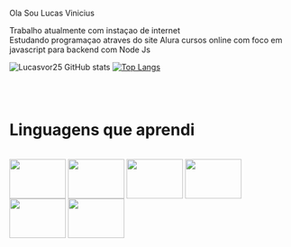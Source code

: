
Ola Sou Lucas Vinicius

Trabalho atualmente com instaçao de internet<br>
Estudando programaçao atraves do site Alura cursos online com foco em javascript para backend com Node Js

![Lucasvor25 GitHub stats](https://github-readme-stats.vercel.app/api?username=lucasvor25&theme=synthwave&show_icons=true)
[![Top Langs](https://github-readme-stats.vercel.app/api/top-langs/?username=lucasvor25&layout=compact)](https://github.com/lucsavor25/github-readme-stats)

  ##
  
<div style="display:inline-block"><br>
  <h1>Linguagens que aprendi</h1><br>
  <img align="center" height="70" width="100" src="https://cdn.jsdelivr.net/gh/devicons/devicon/icons/nodejs/nodejs-original-wordmark.svg" />
  <img align="center" height="70" width="100" src="https://cdn.jsdelivr.net/gh/devicons/devicon/icons/javascript/javascript-original.svg" />
  <img align="center" height="70" width="100" src="https://cdn.jsdelivr.net/gh/devicons/devicon/icons/html5/html5-original-wordmark.svg" />
  <img align="center" height="70" width="100" src="https://cdn.jsdelivr.net/gh/devicons/devicon/icons/css3/css3-original-wordmark.svg" />
  <img align="center" height="70" width="100" src="https://cdn.jsdelivr.net/gh/devicons/devicon/icons/react/react-original-wordmark.svg" />
  <img align="center" height="70" width="100" src="https://cdn.jsdelivr.net/gh/devicons/devicon/icons/java/java-original-wordmark.svg" />

  </div>
  
                                                                                         

